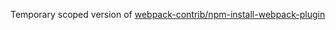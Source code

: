 Temporary scoped version of [webpack-contrib/npm-install-webpack-plugin](https://github.com/webpack-contrib/npm-install-webpack-plugin)
